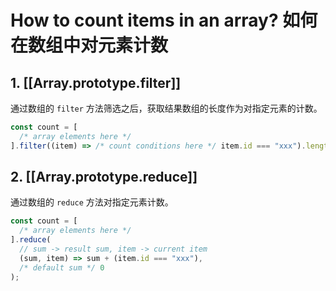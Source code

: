 # How to count items in an array? 如何在数组中对元素计数

## 1. [[Array.prototype.filter]]

通过数组的 `filter` 方法筛选之后，获取结果数组的长度作为对指定元素的计数。

```js
const count = [
  /* array elements here */
].filter((item) => /* count conditions here */ item.id === "xxx").length;
```

## 2. [[Array.prototype.reduce]]

通过数组的 `reduce` 方法对指定元素计数。

```js
const count = [
  /* array elements here */
].reduce(
  // sum -> result sum, item -> current item
  (sum, item) => sum + (item.id === "xxx"),
  /* default sum */ 0
);
```
